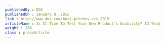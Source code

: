 ```yaml
---
publishedBy : DOZ
publishedOn : January 8, 2015
link : http://www.doz.com/best-pitches-ces-2015
articleName : Is It Time To Test Your New Product's Usability? 13 Tech Experts Weigh In
weight : 266 
class : pressArticle
---
```

